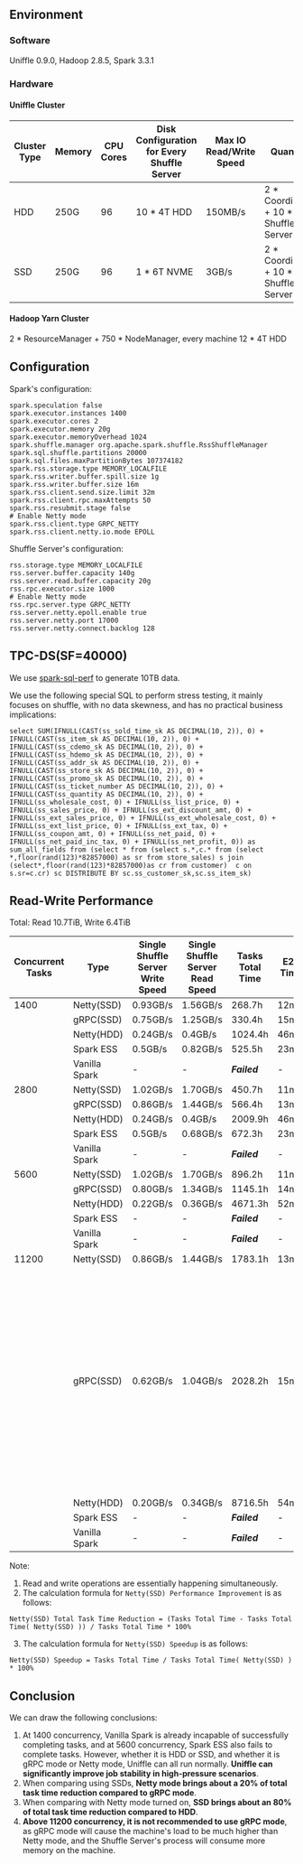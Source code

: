 <!--
  ~ Licensed to the Apache Software Foundation (ASF) under one or more
  ~ contributor license agreements.  See the NOTICE file distributed with
  ~ this work for additional information regarding copyright ownership.
  ~ The ASF licenses this file to You under the Apache License, Version 2.0
  ~ (the "License"); you may not use this file except in compliance with
  ~ the License.  You may obtain a copy of the License at
  ~
  ~    http://www.apache.org/licenses/LICENSE-2.0
  ~
  ~ Unless required by applicable law or agreed to in writing, software
  ~ distributed under the License is distributed on an "AS IS" BASIS,
  ~ WITHOUT WARRANTIES OR CONDITIONS OF ANY KIND, either express or implied.
  ~ See the License for the specific language governing permissions and
  ~ limitations under the License.
  -->

## Environment

### Software

Uniffle 0.9.0, Hadoop 2.8.5, Spark 3.3.1

### Hardware

#### Uniffle Cluster

| Cluster Type | Memory | CPU Cores | Disk Configuration for Every Shuffle Server | Max IO Read/Write Speed | Quantity                              | Network Bandwidth |
|--------------|--------|-----------|---------------------------------------------|-------------------------|---------------------------------------|-------------------|
| HDD          | 250G   | 96        | 10 * 4T HDD                                 | 150MB/s                 | 2 * Coordinator + 10 * Shuffle Server | 25GB/s            |
| SSD          | 250G   | 96        | 1 * 6T NVME                                 | 3GB/s                   | 2 * Coordinator + 10 * Shuffle Server | 25GB/s            |

#### Hadoop Yarn Cluster

2 * ResourceManager + 750 * NodeManager, every machine 12 * 4T HDD

## Configuration

Spark's configuration:

  ````
  spark.speculation false
  spark.executor.instances 1400
  spark.executor.cores 2
  spark.executor.memory 20g
  spark.executor.memoryOverhead 1024
  spark.shuffle.manager org.apache.spark.shuffle.RssShuffleManager
  spark.sql.shuffle.partitions 20000
  spark.sql.files.maxPartitionBytes 107374182
  spark.rss.storage.type MEMORY_LOCALFILE
  spark.rss.writer.buffer.spill.size 1g
  spark.rss.writer.buffer.size 16m
  spark.rss.client.send.size.limit 32m
  spark.rss.client.rpc.maxAttempts 50
  spark.rss.resubmit.stage false
  # Enable Netty mode
  spark.rss.client.type GRPC_NETTY
  spark.rss.client.netty.io.mode EPOLL
  ````

Shuffle Server's configuration:

  ````
  rss.storage.type MEMORY_LOCALFILE
  rss.server.buffer.capacity 140g
  rss.server.read.buffer.capacity 20g
  rss.rpc.executor.size 1000
  # Enable Netty mode
  rss.rpc.server.type GRPC_NETTY
  rss.server.netty.epoll.enable true
  rss.server.netty.port 17000
  rss.server.netty.connect.backlog 128
  ````

## TPC-DS(SF=40000)

We use [spark-sql-perf](https://github.com/databricks/spark-sql-perf) to generate 10TB data.

We use the following special SQL to perform stress testing, it mainly focuses on shuffle, with no data skewness, and has
no practical business implications:

````
select SUM(IFNULL(CAST(ss_sold_time_sk AS DECIMAL(10, 2)), 0) + IFNULL(CAST(ss_item_sk AS DECIMAL(10, 2)), 0) + IFNULL(CAST(ss_cdemo_sk AS DECIMAL(10, 2)), 0) + IFNULL(CAST(ss_hdemo_sk AS DECIMAL(10, 2)), 0) + IFNULL(CAST(ss_addr_sk AS DECIMAL(10, 2)), 0) + IFNULL(CAST(ss_store_sk AS DECIMAL(10, 2)), 0) + IFNULL(CAST(ss_promo_sk AS DECIMAL(10, 2)), 0) + IFNULL(CAST(ss_ticket_number AS DECIMAL(10, 2)), 0) + IFNULL(CAST(ss_quantity AS DECIMAL(10, 2)), 0) + IFNULL(ss_wholesale_cost, 0) + IFNULL(ss_list_price, 0) + IFNULL(ss_sales_price, 0) + IFNULL(ss_ext_discount_amt, 0) + IFNULL(ss_ext_sales_price, 0) + IFNULL(ss_ext_wholesale_cost, 0) + IFNULL(ss_ext_list_price, 0) + IFNULL(ss_ext_tax, 0) + IFNULL(ss_coupon_amt, 0) + IFNULL(ss_net_paid, 0) + IFNULL(ss_net_paid_inc_tax, 0) + IFNULL(ss_net_profit, 0)) as sum_all_fields from (select * from (select s.*,c.* from (select *,floor(rand(123)*82857000) as sr from store_sales) s join (select*,floor(rand(123)*82857000)as cr from customer)  c on s.sr=c.cr) sc DISTRIBUTE BY sc.ss_customer_sk,sc.ss_item_sk)
````

## Read-Write Performance

Total: Read 10.7TiB, Write 6.4TiB

| Concurrent Tasks | Type          | Single Shuffle Server Write Speed | Single Shuffle Server Read Speed | Tasks Total Time | E2E Time | Netty(SSD) Speedup | Netty(SSD) Total Task Time Reduction | Notes                                                                                                                                                                                                                                |
|------------------|---------------|-----------------------------------|----------------------------------|------------------|----------|--------------------|--------------------------------------|--------------------------------------------------------------------------------------------------------------------------------------------------------------------------------------------------------------------------------------|
| 1400             | Netty(SSD)    | 0.93GB/s                          | 1.56GB/s                         | 268.7h           | 12min    | -                  | -                                    |                                                                                                                                                                                                                                      |
|                  | gRPC(SSD)     | 0.75GB/s                          | 1.25GB/s                         | 330.4h           | 15min    | 123.02%            | 18.67%                               |                                                                                                                                                                                                                                      |
|                  | Netty(HDD)    | 0.24GB/s                          | 0.4GB/s                          | 1024.4h          | 46min    | 381.12%            | 73.77%                               |                                                                                                                                                                                                                                      |
|                  | Spark ESS     | 0.5GB/s                           | 0.82GB/s                         | 525.5h           | 23min    | 195.56%            | 48.88%                               |                                                                                                                                                                                                                                      |
|                  | Vanilla Spark | -                                 | -                                | __*Failed*__     | -        | -                  | -                                    |                                                                                                                                                                                                                                      |
| 2800             | Netty(SSD)    | 1.02GB/s                          | 1.70GB/s                         | 450.7h           | 11min    | -                  | -                                    |                                                                                                                                                                                                                                      |
|                  | gRPC(SSD)     | 0.86GB/s                          | 1.44GB/s                         | 566.4h           | 13min    | 125.64%            | 20.42%                               |                                                                                                                                                                                                                                      |
|                  | Netty(HDD)    | 0.24GB/s                          | 0.4GB/s                          | 2009.9h          | 46min    | 445.83%            | 77.6%                                |                                                                                                                                                                                                                                      |
|                  | Spark ESS     | 0.5GB/s                           | 0.68GB/s                         | 672.3h           | 23min    | 149.19%            | 32.96%                               |                                                                                                                                                                                                                                      |
|                  | Vanilla Spark | -                                 | -                                | __*Failed*__     | -        | -                  | -                                    |                                                                                                                                                                                                                                      |
| 5600             | Netty(SSD)    | 1.02GB/s                          | 1.70GB/s                         | 896.2h           | 11min    | -                  | -                                    |                                                                                                                                                                                                                                      |
|                  | gRPC(SSD)     | 0.80GB/s                          | 1.34GB/s                         | 1145.1h          | 14min    | 127.74%            | 21.72%                               |                                                                                                                                                                                                                                      |
|                  | Netty(HDD)    | 0.22GB/s                          | 0.36GB/s                         | 4671.3h          | 52min    | 520.98%            | 80.8%                                |                                                                                                                                                                                                                                      |
|                  | Spark ESS     | -                                 | -                                | __*Failed*__     | -        | -                  | -                                    |                                                                                                                                                                                                                                      |
|                  | Vanilla Spark | -                                 | -                                | __*Failed*__     | -        | -                  | -                                    |                                                                                                                                                                                                                                      |
| 11200            | Netty(SSD)    | 0.86GB/s                          | 1.44GB/s                         | 1783.1h          | 13min    | -                  | -                                    |                                                                                                                                                                                                                                      |
|                  | gRPC(SSD)     | 0.62GB/s                          | 1.04GB/s                         | 2028.2h          | 15min    | 113.74%            | 12.08%                               | At a concurrency of 11,200, the Shuffle Server becomes very unstable in gRPC mode compared to Netty mode, with higher memory usage and CPU load. It is highly susceptible to encountering OOM issues and is not recommended for use. |
|                  | Netty(HDD)    | 0.20GB/s                          | 0.34GB/s                         | 8716.5h          | 54min    | 488.61%            | 79.5%                                |                                                                                                                                                                                                                                      |
|                  | Spark ESS     | -                                 | -                                | __*Failed*__     | -        | -                  | -                                    |                                                                                                                                                                                                                                      |
|                  | Vanilla Spark | -                                 | -                                | __*Failed*__     | -        | -                  | -                                    |                                                                                                                                                                                                                                      |

Note:

1. Read and write operations are essentially happening simultaneously.
2. The calculation formula for `Netty(SSD) Performance Improvement` is as follows:

````
Netty(SSD) Total Task Time Reduction = (Tasks Total Time - Tasks Total Time( Netty(SSD) )) / Tasks Total Time * 100%
````

3. The calculation formula for `Netty(SSD) Speedup` is as follows:

````
Netty(SSD) Speedup = Tasks Total Time / Tasks Total Time( Netty(SSD) ) * 100%
````

## Conclusion

We can draw the following conclusions:

1. At 1400 concurrency, Vanilla Spark is already incapable of successfully completing tasks, and at 5600 concurrency,
   Spark
   ESS also fails to complete tasks. However, whether it is HDD or SSD, and whether it is gRPC mode or Netty mode,
   Uniffle can all run normally. **Uniffle can significantly improve job stability in high-pressure scenarios**.
2. When comparing using SSDs, **Netty mode brings about a 20% of total task time reduction compared to gRPC mode**.
3. When comparing with Netty mode turned on, **SSD brings about an 80% of total task time reduction compared to HDD**.
4. **Above 11200 concurrency, it is not recommended to use gRPC mode**, as gRPC mode will cause the machine's load
   to be much higher than Netty mode, and the Shuffle Server's process will consume more memory on the machine.